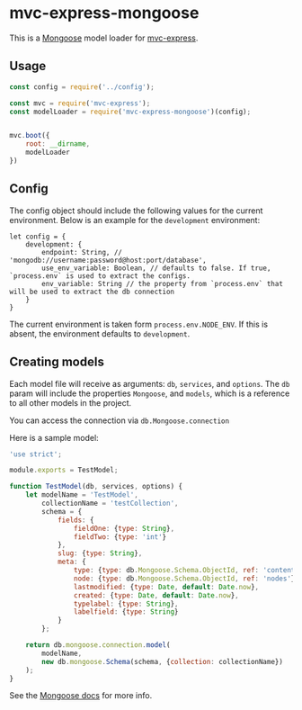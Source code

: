 # mvc-express-mongoose

This is a [Mongoose](http://mongoosejs.com/) model loader for [mvc-express](https://github.com/pajtai/mvc-express).

## Usage

```javascript
const config = require('../config');

const mvc = require('mvc-express');
const modelLoader = require('mvc-express-mongoose')(config);


mvc.boot({
    root: __dirname,
    modelLoader
})
```

## Config

The config object should include the following values for the current environment. Below is an example for 
the `development` environment:

```
let config = {
    development: {
        endpoint: String, // 'mongodb://username:password@host:port/database',
        use_env_variable: Boolean, // defaults to false. If true, `process.env` is used to extract the configs.
        env_variable: String // the property from `process.env` that will be used to extract the db connection 
    }
}
```

The current environment is taken form `process.env.NODE_ENV`. If this is absent, the environment defaults
to `development`.

## Creating models

Each model file will receive as arguments: `db`, `services`, and `options`. The `db` param will include the 
properties `Mongoose`, and `models`, which is a reference to all other models in the project. 

You can access the connection via `db.Mongoose.connection`

Here is a sample model:

```javascript
'use strict';

module.exports = TestModel;

function TestModel(db, services, options) {
    let modelName = 'TestModel',
        collectionName = 'testCollection',
        schema = {
            fields: {
                fieldOne: {type: String},
                fieldTwo: {type: 'int'}
            },
            slug: {type: String},
            meta: {
                type: {type: db.Mongoose.Schema.ObjectId, ref: 'content'},
                node: {type: db.Mongoose.Schema.ObjectId, ref: 'nodes'},
                lastmodified: {type: Date, default: Date.now},
                created: {type: Date, default: Date.now},
                typelabel: {type: String},
                labelfield: {type: String}
            }
        };

    return db.mongoose.connection.model(
        modelName,
        new db.mongoose.Schema(schema, {collection: collectionName})
    );
}
```

See the [Mongoose docs](http://mongoosejs.com/docs/connections.html) for more info.
